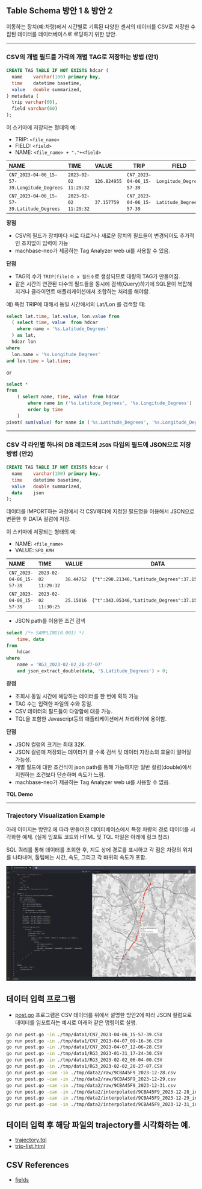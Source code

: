 
## Table Schema 방안 1 & 방안 2

이동하는 장치(예:차량)에서 시간별로 기록된 다양한 센서의 데이터를 CSV로 저장한 
수집된 데이터를 데이터베이스로 로딩하기 위한 방안.

----------------------

### CSV의 개별 필드를 가각의 개별 TAG로 저장하는 방법 (안1)

```sql
CREATE TAG TABLE IF NOT EXISTS hdcar (
  name    varchar(100) primary key,
  time    datetime basetime,
  value   double summarized,
) metadata (
  trip varchar(60),
  field varchar(60)
);
```

이 스키마에 저장되는 형태의 예:

- TRIP: `<file_name>`
- FIELD: `<field>`
- NAME: `<file_name> + "."+<field>`

| NAME                                         | TIME                  | VALUE        | TRIP                      | FIELD               |
|:---------------------------------------------|:----------------------|:-------------|---------------------------|---------------------|
| `CN7_2023-04-06_15-57-39.Longitude_Degrees`  | `2023-02-02 11:29:32` | `126.824955` | `CN7_2023-04-06_15-57-39` | `Longitude_Degrees` |
| `CN7_2023-04-06_15-57-39.Latitude_Degrees`   | `2023-02-02 11:29:32` | `37.157759`  | `CN7_2023-04-06_15-57-39` | `Latitude_Degrees` |

**장점**

- CSV의 필드가 장치마다 서로 다르거나 새로운 장치의 필드들이 변경되어도 추가적인 조치없이 입력이 가능
- machbase-neo가 제공하는 Tag Analyzer web ui를 사용할 수 있음.

**단점**

- TAG의 수가 `TRIP(file)수 x 필드수`로 생성되므로 대량의 TAG가 만들어짐.
- 같은 시간의 연관된 다수의 필드들을 동시에 검색(Query)하기에 SQL문이 복잡해지거나 클라이언트 애플리케이션에서 조합하는 처리를 해야함.

예) 특정 TRIP에 대해서 동일 시간에서의 Lat/Lon 를 검색할 때:

```sql
select lat.time, lat.value, lon.value from 
  ( select time, value  from hdcar 
    where name = '%s.Latitude_Degrees'
  ) as lat,
  hdcar lon
where 
  lon.name = '%s.Longitude_Degrees'
and lon.time = lat.time;
```

or

```sql
select *
from
    ( select name, time, value  from hdcar 
        where name in ('%s.Latitude_Degrees', '%s.Longitude_Degrees')
        order by time
    )
pivot( sum(value) for name in ('%s.Latitude_Degrees', '%s.Longitude_Degrees'))
```

----------------------

### CSV 각 라인별 하나의 DB 레코드의 `JSON` 타입의 필드에 JSON으로 저장 방법 (안2)

```sql
CREATE TAG TABLE IF NOT EXISTS hdcar (
  name    varchar(100) primary key,
  time    datetime basetime,
  value   double summarized,
  data    json
);
```

데이터를 IMPORT하는 과정에서 각 CSV헤더에 지정된 필드명을 이용해서 JSON으로 변환한 후 DATA 컬럼에 저장.

이 스키마에 저장되는 형태의 예:

- NAME: `<file_name>`
- VALUE: `SPD_KMH`

| NAME                       | TIME                  | VALUE      | DATA                      |
|:---------------------------|:----------------------|:-----------|---------------------------|
| `CN7_2023-04-06_15-57-39`  | `2023-02-02 11:29:32` | `38.44752` | `{"t":290.21346,"Latitude_Degrees":37.157759......` |
| `CN7_2023-04-06_15-57-39`  | `2023-02-02 11:30:25` | `25.15016` | `{"t":343.05346,"Latitude_Degrees":37.159026......` |

- JSON path를 이용한 조건 검색

```sql
select /*+ SAMPLING(0.001) */ 
    time, data
from
    hdcar
where
    name = 'RG3_2023-02-02_20-27-07'
    and json_extract_double(data, '$.Latitude_Degrees') > 0;
```

**장점**

- 조회시 동일 시간에 해당하는 데이터를 한 번에 획득 가능
- TAG 수는 입력한 파일의 수와 동일.
- CSV 데이터의 필드들이 다양함에 대응 가능.
- TQL을 포함한 Javascript등의 애플리케이션에서 처리하기에 용이함.

**단점**

- JSON 컬럼의 크기는 최대 32K.
- JSON 컬럼에 저장되는 데이터가 클 수록 검색 및 데이터 자장소의 효율이 떨어질 가능성.
- 개별 필드에 대한 조건식이 json path를 통해 가능하지만 일반 컬럼(double)에서 지원하는 조건보다 단순하며 속도가 느림.
- machbase-neo가 제공하는 Tag Analyzer web ui를 사용할 수 없음.

**TQL Demo**

----------------------

### Trajectory Visualization Example

아래 이미지는 방안2.에 따라 만들어진 데이터베이스에서 특정 차량의 경로 데이터를 시각화한 예제. (실제 임포트 코드와 HTML 및 TQL 파일은 아래에 링크 참조)

SQL 쿼리를 통해 데이터를 조회한 후, 지도 상에 경로를 표시하고
각 점은 차량의 위치를 나타내며, 툴팁에는 시간, 속도, 그리고 각 바퀴의 속도가 포함.

![Trajectory Visualization](./trajectory-map.jpg)


## 데이터 입력 프로그램

- [post.go](./post.go) 프로그램은 CSV 데이터를 위에서 설명한 방안2에 따라 JSON 컬럼으로 데이터를 임포트하는 예시로 아래와 같은 명령어로 실행.

```sh
go run post.go -in ./tmp/data1/CN7_2023-04-06_15-57-39.CSV
go run post.go -in ./tmp/data1/CN7_2023-04-07_09-16-36.CSV
go run post.go -in ./tmp/data1/CN7_2023-04-07_12-06-28.CSV
go run post.go -in ./tmp/data1/RG3_2023-01-31_17-24-30.CSV
go run post.go -in ./tmp/data1/RG3_2023-02-02_06-04-00.CSV
go run post.go -in ./tmp/data1/RG3_2023-02-02_20-27-07.CSV
go run post.go -can -in ./tmp/data2/raw/9CBA45F9_2023-12-28.csv
go run post.go -can -in ./tmp/data2/raw/9CBA45F9_2023-12-29.csv
go run post.go -can -in ./tmp/data2/raw/9CBA45F9_2023-12-31.csv
go run post.go -can -in ./tmp/data2/interpolated/9CBA45F9_2023-12-28_interpolated.csv
go run post.go -can -in ./tmp/data2/interpolated/9CBA45F9_2023-12-29_interpolated.csv
go run post.go -can -in ./tmp/data2/interpolated/9CBA45F9_2023-12-31_interpolated.csv
```

## 데이터 입력 후 해당 파일의 trajectory를 시각화하는 예.

- [trajectory.tql](./hdcar-trajectory.tql)
- [trip-list.html](./hdcar-list.html)

## CSV References

- [fields](./hdcar-fields.md)